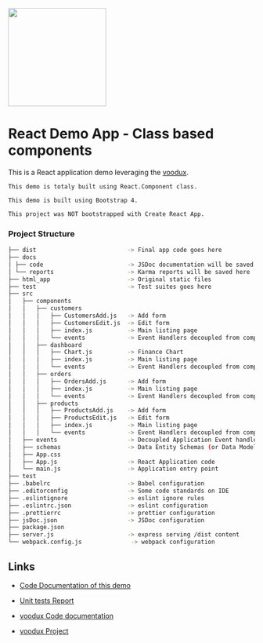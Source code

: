 <img src="https://i.imgur.com/614mA0U.png" width="200" />

# React Demo App - Class based components

This is a React application demo leveraging the [voodux](https://github.com/web2solutions/voodux).

`This demo is totaly built using React.Component class.`

`This demo is built using Bootstrap 4.`

`This project was NOT bootstrapped with Create React App.`

### Project Structure

```bash
├── dist                          -> Final app code goes here
├── docs 
│ ├── code                        -> JSDoc documentation will be saved here
│ └── reports                     -> Karma reports will be saved here
├── html_app                      -> Original static files
├── test                          -> Test suites goes here
├── src
│   ├── components
│   │   ├── customers
│   │   │   ├── CustomersAdd.js   -> Add form
│   │   │   ├── CustomersEdit.js  -> Edit form
│   │   │   ├── index.js          -> Main listing page
│   │   │   └── events            -> Event Handlers decoupled from component files
│   │   ├── dashboard
│   │   │   ├── Chart.js          -> Finance Chart
│   │   │   ├── index.js          -> Main listing page
│   │   │   └── events            -> Event Handlers decoupled from component files
│   │   ├── orders
│   │   │   ├── OrdersAdd.js      -> Add form
│   │   │   ├── index.js          -> Main listing page
│   │   │   └── events            -> Event Handlers decoupled from component files
│   │   ├── products
│   │   │   ├── ProductsAdd.js    -> Add form
│   │   │   ├── ProductsEdit.js   -> Edit form
│   │   │   ├── index.js          -> Main listing page
│   │   │   └── events            -> Event Handlers decoupled from component files
│   ├── events                    -> Decoupled Application Event handlers
│   ├── schemas                   -> Data Entity Schemas (or Data Models) are saved here
│   ├── App.css
│   ├── App.js                    -> React Application code
│   └── main.js                   -> Application entry point
├── test
├── .babelrc                      -> Babel configuration
├── .editorconfig                 -> Some code standards on IDE
├── .eslintignore                 -> eslint ignore rules
├── .eslintrc.json                -> eslint configuration
├── .prettierrc                   -> prettier configuration
├── jsDoc.json                    -> JSDoc configuration
├── package.json
├── server.js                     -> express serving /dist content
└── webpack.config.js              -> webpack configuration
```



## Links

- [Code Documentation of this demo](https://web2solutions.github.io/voodux-react-class-demo/code/index.html)

- [Unit tests Report](https://web2solutions.github.io/voodux-react-class-demo/reports/unit-testing/index.html)

- [voodux Code documentation](https://web2solutions.github.io/voodux/code/index.html)

- [voodux Project](https://github.com/web2solutions/voodux)




